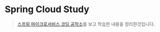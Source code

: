 # Spring Cloud Study
> [스프링 마이크로서비스 코딩 공작소](http://www.yes24.com/Product/Goods/67473377)를 보고 학습한 내용을 정리한것입니다.

